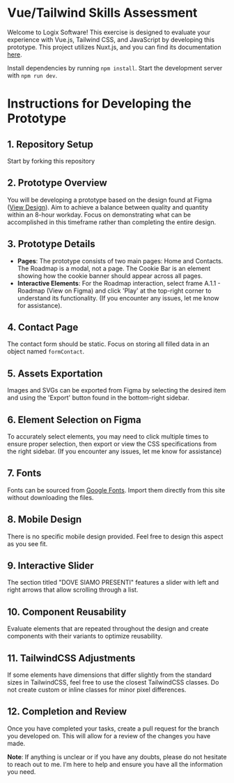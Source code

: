 # Vue/Tailwind Skills Assessment

Welcome to Logix Software! This exercise is designed to evaluate your experience with Vue.js, Tailwind CSS, and JavaScript by developing this prototype. This project utilizes Nuxt.js, and you can find its documentation [here](https://nuxt.com/).

Install dependencies by running `npm install`.
Start the development server with `npm run dev`.

# Instructions for Developing the Prototype

## 1. Repository Setup
Start by forking this repository

## 2. Prototype Overview
You will be developing a prototype based on the design found at Figma ([View Design](https://www.figma.com/file/w029yGy9JL93kzmv15NzX4/padel-dao?type=design&node-id=0%3A1&mode=design&t=iWOS1srC4Nyqe9E2-1)). Aim to achieve a balance between quality and quantity within an 8-hour workday. Focus on demonstrating what can be accomplished in this timeframe rather than completing the entire design.

## 3. Prototype Details
- **Pages**: The prototype consists of two main pages: Home and Contacts. The Roadmap is a modal, not a page. The Cookie Bar is an element showing how the cookie banner should appear across all pages.
- **Interactive Elements**: For the Roadmap interaction, select frame A.1.1 - Roadmap (View on Figma) and click 'Play' at the top-right corner to understand its functionality. (If you encounter any issues, let me know for assistance).

## 4. Contact Page
The contact form should be static. Focus on storing all filled data in an object named `formContact`.

## 5. Assets Exportation
Images and SVGs can be exported from Figma by selecting the desired item and using the 'Export' button found in the bottom-right sidebar.

## 6. Element Selection on Figma
To accurately select elements, you may need to click multiple times to ensure proper selection, then export or view the CSS specifications from the right sidebar. (If you encounter any issues, let me know for assistance)

## 7. Fonts
Fonts can be sourced from [Google Fonts](https://fonts.google.com/). Import them directly from this site without downloading the files.

## 8. Mobile Design
There is no specific mobile design provided. Feel free to design this aspect as you see fit.

## 9. Interactive Slider
The section titled "DOVE SIAMO PRESENTI" features a slider with left and right arrows that allow scrolling through a list.

## 10. Component Reusability
Evaluate elements that are repeated throughout the design and create components with their variants to optimize reusability.

## 11. TailwindCSS Adjustments
If some elements have dimensions that differ slightly from the standard sizes in TailwindCSS, feel free to use the closest TailwindCSS classes. Do not create custom or inline classes for minor pixel differences.

## 12. Completion and Review
Once you have completed your tasks, create a pull request for the branch you developed on. This will allow for a review of the changes you have made.

**Note**: If anything is unclear or if you have any doubts, please do not hesitate to reach out to me. I’m here to help and ensure you have all the information you need.
